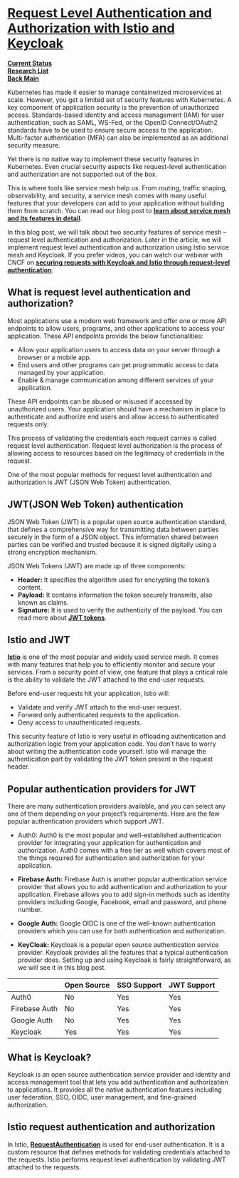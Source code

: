 # **[Request Level Authentication and Authorization with Istio and Keycloak](https://www.infracloud.io/blogs/request-level-authentication-authorization-istio-keycloak/#:~:text=Istio%20performs%20request%20level%20authentication,accept%20the%20end%20user%20request.)**

**[Current Status](../../../development/status/weekly/current_status.md)**\
**[Research List](../../../research/research_list.md)**\
**[Back Main](../../../README.md)**

Kubernetes has made it easier to manage containerized microservices at scale. However, you get a limited set of security features with Kubernetes. A key component of application security is the prevention of unauthorized access. Standards-based identity and access management (IAM) for user authentication, such as SAML, WS-Fed, or the OpenID Connect/OAuth2 standards have to be used to ensure secure access to the application. Multi-factor authentication (MFA) can also be implemented as an additional security measure.

Yet there is no native way to implement these security features in Kubernetes. Even crucial security aspects like request-level authentication and authorization are not supported out of the box.

This is where tools like service mesh help us. From routing, traffic shaping, observability, and security, a service mesh comes with many useful features that your developers can add to your application without building them from scratch. You can read our blog post to **[learn about service mesh and its features in detail](https://www.infracloud.io/blogs/service-mesh-101/)**.

In this blog post, we will talk about two security features of service mesh – request level authentication and authorization. Later in the article, we will implement request level authentication and authorization using Istio service mesh and Keycloak. If you prefer videos, you can watch our webinar with CNCF on **[securing requests with Keycloak and Istio through request-level authentication](https://www.infracloud.io/cloud-native-talks/request-level-authentication-istio-keycloak/)**.

## **What is request level authentication and authorization?**

Most applications use a modern web framework and offer one or more API endpoints to allow users, programs, and other applications to access your application. These API endpoints provide the below functionalities:

- Allow your application users to access data on your server through a browser or a mobile app.
- End users and other programs can get programmatic access to data managed by your application.
- Enable & manage communication among different services of your application.

These API endpoints can be abused or misused if accessed by unauthorized users. Your application should have a mechanism in place to authenticate and authorize end users and allow access to authenticated requests only.

This process of validating the credentials each request carries is called request level authentication. Request level authorization is the process of allowing access to resources based on the legitimacy of credentials in the request.

One of the most popular methods for request level authentication and authorization is JWT (JSON Web Token) authentication.

## JWT(JSON Web Token) authentication

JSON Web Token (JWT) is a popular open source authentication standard, that defines a comprehensive way for transmitting data between parties securely in the form of a JSON object. This information shared between parties can be verified and trusted because it is signed digitally using a strong encryption mechanism.

JSON Web Tokens (JWT) are made up of three components:

- **Header:** It specifies the algorithm used for encrypting the token’s content.
- **Payload:** It contains information the token securely transmits, also known as claims.
- **Signature:** It is used to verify the authenticity of the payload.
You can read more about **[JWT tokens](https://jwt.io/introduction)**.

## Istio and JWT

**[Istio](https://istio.io/latest/about/service-mesh/)** is one of the most popular and widely used service mesh. It comes with many features that help you to efficiently monitor and secure your services. From a security point of view, one feature that plays a critical role is the ability to validate the JWT attached to the end-user requests.

Before end-user requests hit your application, Istio will:

- Validate and verify JWT attach to the end-user request.
- Forward only authenticated requests to the application.
- Deny access to unauthenticated requests.

This security feature of Istio is very useful in offloading authentication and authorization logic from your application code. You don’t have to worry about writing the authentication code yourself. Istio will manage the authentication part by validating the JWT token present in the request header.

## Popular authentication providers for JWT

There are many authentication providers available, and you can select any one of them depending on your project’s requirements. Here are the few popular authentication providers which support JWT.

- Auth0: Auth0 is the most popular and well-established authentication provider for integrating your application for authentication and authorization. Auth0 comes with a free tier as well which covers most of the things required for authentication and authorization for your application.

- **Firebase Auth:** Firebase Auth is another popular authentication service provider that allows you to add authentication and authorization to your application. Firebase allows you to add sign-in methods such as identity providers including Google, Facebook, email and password, and phone number.

- **Google Auth:** Google OIDC is one of the well-known authentication providers which you can use for both authentication and authorization.

- **KeyCloak:** Keycloak is a popular open source authentication service provider. Keycloak provides all the features that a typical authentication provider does. Setting up and using Keycloak is fairly straightforward, as we will see it in this blog post.

|               | Open Source | SSO Support | JWT Support |
|---------------|-------------|-------------|-------------|
| Auth0         | No          | Yes         | Yes         |
| Firebase Auth | No          | Yes         | Yes         |
| Google Auth   | No          | Yes         | Yes         |
| Keycloak      | Yes         | Yes         | Yes         |

## What is Keycloak?

Keycloak is an open source authentication service provider and identity and access management tool that lets you add authentication and authorization to applications. It provides all the native authentication features including user federation, SSO, OIDC, user management, and fine-grained authorization.

## Istio request authentication and authorization

In Istio, **[RequestAuthentication](https://istio.io/latest/docs/reference/config/security/request_authentication/)** is used for end-user authentication. It is a custom resource that defines methods for validating credentials attached to the requests. Istio performs request level authentication by validating JWT attached to the requests.
